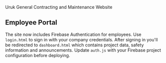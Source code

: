 Uruk General Contracting and Maintenance Website

## Employee Portal

The site now includes Firebase Authentication for employees. Use `login.html` to sign in with your company credentials. After signing in you'll be redirected to `dashboard.html` which contains project data, safety information and announcements. Update `auth.js` with your Firebase project configuration before deploying.
